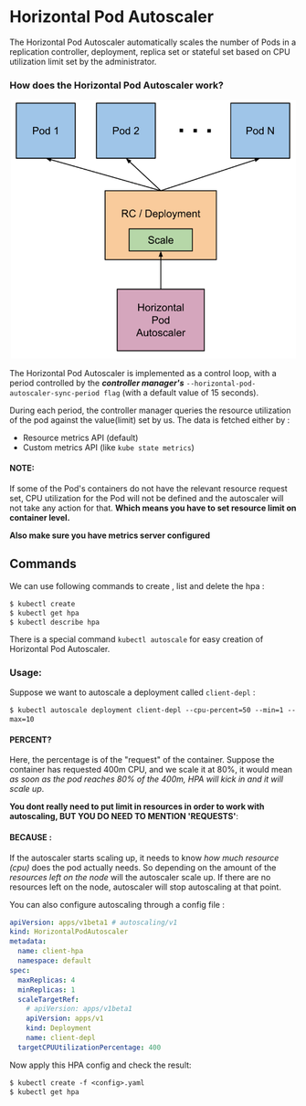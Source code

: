 # Horizontal Pod Autoscaler 

The Horizontal Pod Autoscaler automatically scales the number of Pods in a replication controller, deployment, replica set or stateful set based on CPU utilization limit set by the administrator.

### How does the Horizontal Pod Autoscaler work? 

<p align="center"><img src="https://github.com/karankumarshreds/KubernetesMicroservices/blob/master/img/hpa.PNG" width="500"/></p>

The Horizontal Pod Autoscaler is implemented as a control loop, with a period controlled by the ***controller manager's*** ```--horizontal-pod-autoscaler-sync-period flag``` (with a default value of 15 seconds).

During each period, the controller manager queries the resource utilization of the pod against the value(limit) set by us.
The data is fetched either by : 

- Resource metrics API (default)
- Custom metrics API (like ```kube state metrics```)

#### NOTE: 
If some of the Pod's containers do not have the relevant resource request set, CPU utilization for the Pod will not be defined and the autoscaler will not take any action for that. **Which means you have to set resource limit on container level.**

**Also make sure you have metrics server configured**

## Commands 

We can use following commands to create , list and delete the hpa : 

```
$ kubectl create 
$ kubectl get hpa 
$ kubectl describe hpa 
```

There is a special command ```kubectl autoscale``` for easy creation of Horizontal Pod Autoscaler.

### Usage: 

Suppose we want to autoscale a deployment called ```client-depl``` : 

```
$ kubectl autoscale deployment client-depl --cpu-percent=50 --min=1 --max=10
```

#### PERCENT? 

Here, the percentage is of the "request" of the container. Suppose the container has requested 400m CPU, and we scale it at 80%, it would mean *as soon as the pod reaches 80% of the 400m, HPA will kick in and it will scale up*.

**You dont really need to put limit in resources in order to work with autoscaling, BUT YOU DO NEED TO MENTION 'REQUESTS'**:

#### BECAUSE : 

If the autoscaler starts scaling up, it needs to know *how much resource (cpu)* does the pod actually needs. So depending on the amount of the *resources left on the node* will the autoscaler scale up. If there are no resources left on the node, autoscaler will stop autoscaling at that point.

You can also configure autoscaling through a config file : 

```yaml
apiVersion: apps/v1beta1 # autoscaling/v1 
kind: HorizontalPodAutoscaler 
metadata: 
  name: client-hpa 
  namespace: default 
spec: 
  maxReplicas: 4 
  minReplicas: 1 
  scaleTargetRef: 
    # apiVersion: apps/v1beta1
    apiVersion: apps/v1
    kind: Deployment 
    name: client-depl
  targetCPUUtilizationPercentage: 400
```

Now apply this HPA config and check the result:

```
$ kubectl create -f <config>.yaml
$ kubectl get hpa 
```

